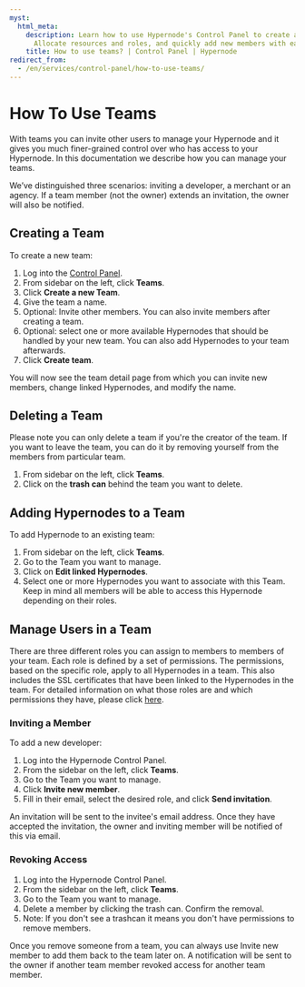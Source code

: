 ```yaml
---
myst:
  html_meta:
    description: Learn how to use Hypernode's Control Panel to create and manage Teams.
      Allocate resources and roles, and quickly add new members with ease.
    title: How to use teams? | Control Panel | Hypernode
redirect_from:
  - /en/services/control-panel/how-to-use-teams/
---
```


<!-- source: https://support.hypernode.com/en/services/control-panel/how-to-use-teams/ -->

# How To Use Teams

With teams you can invite other users to manage your Hypernode and it gives you much finer-grained control over who has access to your Hypernode. In this documentation we describe how you can manage your teams.

We’ve distinguished three scenarios: inviting a developer, a merchant or an agency. If a team member (not the owner) extends an invitation, the owner will also be notified.

## Creating a Team

To create a new team:

1. Log into the [Control Panel](https://my.hypernode.com).
1. From sidebar on the left, click **Teams**.
1. Click **Create a new Team**.
1. Give the team a name.
1. Optional: Invite other members. You can also invite members after creating a team.
1. Optional: select one or more available Hypernodes that should be handled by your new team. You can also add Hypernodes to your team afterwards.
1. Click **Create team**.

You will now see the team detail page from which you can invite new members, change linked Hypernodes, and modify the name.

## Deleting a Team

Please note you can only delete a team if you're the creator of the team. If you want to leave the team, you can do it by removing yourself from the members from particular team.

1. From sidebar on the left, click **Teams**.
1. Click on the **trash can** behind the team you want to delete.

## Adding Hypernodes to a Team

To add Hypernode to an existing team:

1. From sidebar on the left, click **Teams**.
1. Go to the Team you want to manage.
1. Click on **Edit linked Hypernodes**.
1. Select one or more Hypernodes you want to associate with this Team. Keep in mind all members will be able to access this Hypernode depending on their roles.

## Manage Users in a Team

There are three different roles you can assign to members to members of your team. Each role is defined by a set of permissions. The permissions, based on the specific role, apply to all Hypernodes in a team. This also includes the SSL certificates that have been linked to the Hypernodes in the team. For detailed information on what those roles are and which permissions they have, please click [here](user-roles-and-permissions-on-hypernodes-control-panel.md).

### Inviting a Member

To add a new developer:

1. Log into the Hypernode Control Panel.
1. From the sidebar on the left, click **Teams**.
1. Go to the Team you want to manage.
1. Click **Invite new member**.
1. Fill in their email, select the desired role, and click **Send invitation**.

An invitation will be sent to the invitee's email address. Once they have accepted the invitation, the owner and inviting member will be notified of this via email.

### Revoking Access

1. Log into the Hypernode Control Panel.
1. From the sidebar on the left, click **Teams**.
1. Go to the Team you want to manage.
1. Delete a member by clicking the trash can. Confirm the removal.
1. Note: If you don't see a trashcan it means you don't have permissions to remove members.

Once you remove someone from a team, you can always use Invite new member to add them back to the team later on. A notification will be sent to the owner if another team member revoked access for another team member.
